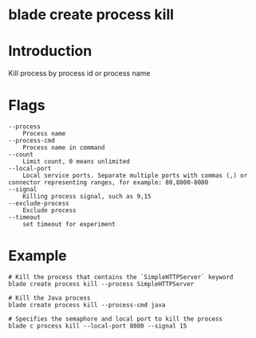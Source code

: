 # blade create process kill

# **Introduction**
Kill process by process id or process name
# **Flags**

```
--process
	Process name
--process-cmd
	Process name in command
--count
	Limit count, 0 means unlimited
--local-port
	Local service ports. Separate multiple ports with commas (,) or connector representing ranges, for example: 80,8000-8080
--signal
	Killing process signal, such as 9,15
--exclude-process
	Exclude process
--timeout
	set timeout for experiment

```

# **Example**

````
# Kill the process that contains the `SimpleHTTPServer` keyword
blade create process kill --process SimpleHTTPServer
````
````
# Kill the Java process
blade create process kill --process-cmd java
````
````
# Specifies the semaphore and local port to kill the process
blade c process kill --local-port 8080 --signal 15
````


